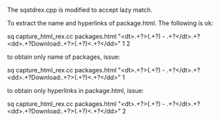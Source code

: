 The sqstdrex.cpp is modified to accept lazy match.

To extract the name and hyperlinks of package.html. The following is ok:

sq capture_html_rex.cc packages.html "<dt&gt;.+?&gt;(.+?) - .+?</dt&gt;.+?<dd&gt;.+?Download:.+?&gt;(.+?)<.+?</dd&gt;" 1 2
  
  to obtain only name of packages, issue:
  
  sq capture_html_rex.cc packages.html "<dt&gt;.+?&gt;(.+?) - .+?</dt&gt;.+?<dd&gt;.+?Download:.+?&gt;(.+?)<.+?</dd&gt;" 1
  
  to obtain only hyperlinks in package.html, issue:
  
  sq capture_html_rex.cc packages.html "<dt&gt;.+?&gt;(.+?) - .+?</dt&gt;.+?<dd&gt;.+?Download:.+?&gt;(.+?)<.+?</dd&gt;" 2
